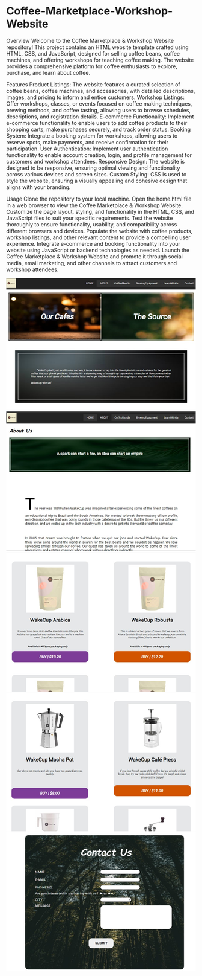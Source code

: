 # Coffee-Marketplace-Workshop-Website

Overview
Welcome to the Coffee Marketplace & Workshop Website repository! This project contains an HTML website template crafted using HTML, CSS, and JavaScript, designed for selling coffee beans, coffee machines, and offering workshops for teaching coffee making. The website provides a comprehensive platform for coffee enthusiasts to explore, purchase, and learn about coffee.

Features
Product Listings: The website features a curated selection of coffee beans, coffee machines, and accessories, with detailed descriptions, images, and pricing to inform and entice customers.
Workshop Listings: Offer workshops, classes, or events focused on coffee making techniques, brewing methods, and coffee tasting, allowing users to browse schedules, descriptions, and registration details.
E-commerce Functionality: Implement e-commerce functionality to enable users to add coffee products to their shopping carts, make purchases securely, and track order status.
Booking System: Integrate a booking system for workshops, allowing users to reserve spots, make payments, and receive confirmation for their participation.
User Authentication: Implement user authentication functionality to enable account creation, login, and profile management for customers and workshop attendees.
Responsive Design: The website is designed to be responsive, ensuring optimal viewing and functionality across various devices and screen sizes.
Custom Styling: CSS is used to style the website, ensuring a visually appealing and cohesive design that aligns with your branding.

Usage
Clone the repository to your local machine.
Open the home.html file in a web browser to view the Coffee Marketplace & Workshop Website.
Customize the page layout, styling, and functionality in the HTML, CSS, and JavaScript files to suit your specific requirements.
Test the website thoroughly to ensure functionality, usability, and compatibility across different browsers and devices.
Populate the website with coffee products, workshop listings, and other relevant content to provide a compelling user experience.
Integrate e-commerce and booking functionality into your website using JavaScript or backend technologies as needed.
Launch the Coffee Marketplace & Workshop Website and promote it through social media, email marketing, and other channels to attract customers and workshop attendees.

<img src="screenshot1.jpg">
<img src="screenshot2.jpg">
<img src="screenshot3.jpg">
<img src="screenshot4.jpg">
<img src="screenshot6.jpg">
